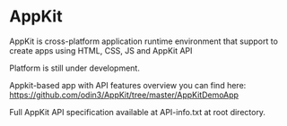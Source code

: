 AppKit
======

 AppKit is cross-platform application runtime environment that support to create apps using HTML, CSS, JS and AppKit API
 
 Platform is still under development.
 
 Appkit-based app with API features overview you can find here: https://github.com/odin3/AppKit/tree/master/AppKitDemoApp
 
 Full AppKit API specification available at API-info.txt at root directory.
